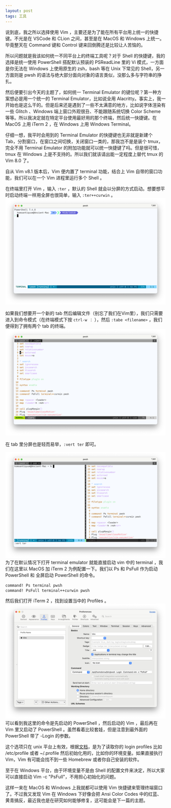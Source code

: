 ```yaml
---
layout: post
tags: 工具
---
```

说到底，我之所以选择使用 Vim ，主要还是为了能在所有平台用上统一的快捷键。不光是在 VSCode 和 CLion 之间，甚至是在 MacOS 和 Windows 上统一。毕竟整天在 Command 键和 Control 键来回倒腾还是比较让人苦恼的。

所以问题就是我该如何统一不同平台上的终端工具呢？对于 Shell 的快捷键，我的选择是统一使用 PowerShell 搭配默认预装的 PSReadLine 里的 Vi 模式，一方面是你无法在 Windows 上使用原生的 zsh，bash 等在 Unix 下常见的 Shell，另一方面则是 pwsh 的语法与绝大部分面向对象的语言类似，没那么多与字符串的挣扎。

然后便要引出今天的主题了，如何统一 Terminal Emulator 的键位呢？第一种方案想必是用一个统一的 Terminal Emulator，比如说全用 Alacritty。事实上，我一开始也是这么干的。但是后来还是遇到了一些不太满意的地方，比如说字体渲染有一些 Glitch 、Windows 端上窗口外观很丑、不能跟随系统切换 Color Scheme 等等。所以我决定就在特定平台使用最好用的那个终端，然后统一快捷键。在 MacOS 上用 iTerm 2 ，在 Windows 上用 Windows Terminal。

仔细一想，我平时会用到的 Terminal Emulator 的快捷键也无非就是新建个 Tab，分割窗口，在窗口之间切换，关闭窗口一类的，那我岂不是是装个 tmux，完全不用 Terminal Emulator 的附加功能就可以统一快捷键了吗。但是很可惜，tmux 在 Windows 上是不支持的。所以我们就该请出能一定程度上替代 tmux 的 Vim 8.0 了。

自从 Vim v8.1 版本后，Vim 便内置了 terminal 功能，结合上 Vim 自带的窗口功能，我们可以在一个 Vim 进程里运行多个 Shell 。

在终端里打开 Vim ，输入 `:ter` ，默认的 Shell 就会以分屏的方式启动。想要想平时启动终端一样用全屏也很简单，输入 `:ter++curwin` 。
![](/assets/images/20231222135803.png)

如果我们想要开一个新的 tab 然后编辑文件（别忘了我们在Vim里），我们只需要进入到命令模式（在终端模式下按 `ctrl-w ：` ），然后 `:tabe <filename>` ，我们便得到了拥有两个 tab 的终端。
![](/assets/images/20231222135628.png)

在 tab 里分屏也是轻而易举，`:vert ter` 即可。

![](/assets/images/20231222140540.png)
为了在默认情况下打开 terminal emulator 就能直接启动 vim 中的 terminal ，我们在这里以 MacOS 加 iTerm 2 为例配置一下。我们以 Ps 和 PsFull 作为启动 PowerShell 和 全屏启动 PowerShell 的命令。

``` vim
command! Ps terminal pwsh
command! PsFull terminal++curwin pwsh
```

然后我们打开 iTerm 2 ，找到设置当中的 Profiles 。
![](/assets/images/20231222141323.png)
可以看到我这里的命令是先启动的 PowerShell ，然后启动的 Vim ，最后再在 Vim 里又启动了 PowerShell 。虽然看着比较套娃，但是注意到最外面的 PowerShell 带了 -Login 的参数。

这个选项只在 unix 平台上有效，根据[文档](https://learn.microsoft.com/en-us/powershell/module/microsoft.powershell.core/about/about_pwsh?view=powershell-7.4#-login---l)，是为了读取你的 login profiles 比如 /etc/profile 或者 ~/.profile 然后初始化用的，比如你的环境变量。如果直接执行 Vim，Vim 有可能会找不到一些 Homebrew 或者你自己安装的软件。

至于在 Windows 平台，由于环境变量不是由 Shell 的配置文件来决定，所以大家可以直接启动 Vim -c "PsFull"，不用担心初始化的问题。

这样一来在 MacOS 和 Windows 上我就都可以使用 Vim 快捷键来管理终端窗口了。不过我又发现 Vim 在 Windows 下好像会把 Ansi Color Codes 中的红蓝、黄青搞反，最近我也是在研究如何能够修复，这可能会是下一篇的主题。
